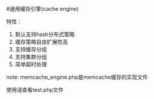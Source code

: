 #通用缓存引擎(cache engine)

特性：

1. 默认支持hash分布式策略
2. 缓存策略自由扩展性高
3. 支持缓存分组
4. 支持集群分组 
5. 简单超时处理

note: memcache_engine.php是memcache缓存的实现文件

使用请查看test.php文件
